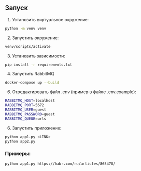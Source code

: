 
## Запуск

1. Установить виртуальное окружение:
```bash
python -m venv venv
```
2. Запустить окружение:
```bash
venv/scripts/activate
```
3. Установить зависимости:
```bash
pip install -r requirements.txt
```
4. Запустить RabbitMQ
```bash
docker-compose up --build
```

6. Отредактировать файл .env (пример в файле .env.example):
```bash
RABBITMQ_HOST=localhost
RABBITMQ_PORT=5672
RABBITMQ_USER=guest
RABBITMQ_PASSWORD=guest
RABBITMQ_QUEUE=urls
```
6. Запустить приложение:
```bash
python app1.py <LINK>
python app2.py
```

### Примеры:
```bash
python app1.py https://habr.com/ru/articles/865478/
```

